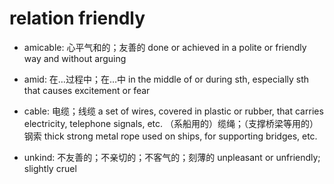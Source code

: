 # relation friendly

- amicable: 心平气和的；友善的 done or achieved in a polite or friendly way and without arguing
- amid: 在…过程中；在…中 in the middle of or during sth, especially sth that causes excitement or fear
- cable: 电缆；线缆 a set of wires, covered in plastic or rubber, that carries electricity, telephone signals, etc. （系船用的）缆绳；（支撑桥梁等用的）钢索 thick strong metal rope used on ships, for supporting bridges, etc.

- unkind: 不友善的；不亲切的；不客气的；刻薄的 unpleasant or unfriendly; slightly cruel
